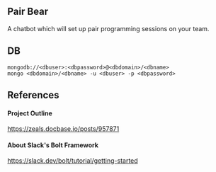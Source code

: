 ## Pair Bear

A chatbot which will set up pair programming sessions on your team.

## DB

```
mongodb://<dbuser>:<dbpassword>@<dbdomain>/<dbname>
mongo <dbdomain>/<dbname> -u <dbuser> -p <dbpassword>
```

## References

#### Project Outline
https://zeals.docbase.io/posts/957871

#### About Slack's Bolt Framework
https://slack.dev/bolt/tutorial/getting-started
